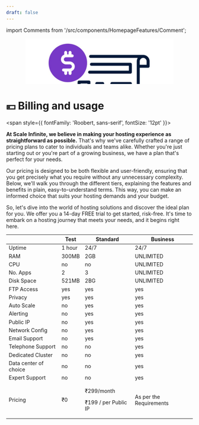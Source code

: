```yaml
---
draft: false
---
```

import Comments from '/src/components/HomepageFeatures/Comment'; 

<p align="center">
  <img src="/img/dbb.jpg" alt="Alt Text" width="400"/>
</p>

# 💴 Billing and usage

<span style={{ fontFamily: 'Roobert, sans-serif', fontSize: '12pt' }}>

**At Scale Infinite, we believe in making your hosting experience as straightforward as possible.** That's why we've carefully crafted a range of pricing plans to cater to individuals and teams alike. Whether you're just starting out or you're part of a growing business, we have a plan that's perfect for your needs.

Our pricing is designed to be both flexible and user-friendly, ensuring that you get precisely what you require without any unnecessary complexity. Below, we'll walk you through the different tiers, explaining the features and benefits in plain, easy-to-understand terms. This way, you can make an informed choice that suits your hosting demands and your budget.

So, let's dive into the world of hosting solutions and discover the ideal plan for you. We offer you a 14-day FREE trial to get started, risk-free. It's time to embark on a hosting journey that meets your needs, and it begins right here.

|                       | Test   | Standard                                     | Business                |
| --------------------- | ------ | -------------------------------------------- | ----------------------- |
| Uptime                | 1 hour | 24/7                                         | 24/7                    |
| RAM                   | 300MB  | 2GB                                          | UNLIMITED               |
| CPU                   | no     | no                                           | UNLIMITED               |
| No. Apps              | 2      | 3                                            | UNLIMITED               |
| Disk Space            | 521MB  | 2BG                                          | UNLIMITED               |
| FTP Access            | yes    | yes                                          | yes                     |
| Privacy               | yes    | yes                                          | yes                     |
| Auto Scale            | no     | yes                                          | yes                     |
| Alerting              | no     | yes                                          | yes                     |
| Public IP             | no     | yes                                          | yes                     |
| Network Config        | no     | yes                                          | yes                     |
| Email Support         | no     | yes                                          | yes                     |
| Telephone Support     | no     | no                                           | yes                     |
| Dedicated Cluster     | no     | no                                           | yes                     |
| Data center of choice | no     | no                                           | yes                     |
| Expert Support        | no     | no                                           | yes                     |
| Pricing               | ₹0     | <p>₹299/month</p><p>₹199 / per Public IP</p> | As per the Requirements |

</span>

<Comments />